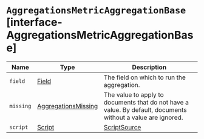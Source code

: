 # `AggregationsMetricAggregationBase` [interface-AggregationsMetricAggregationBase]

| Name | Type | Description |
| - | - | - |
| `field` | [Field](./Field.md) | The field on which to run the aggregation. |
| `missing` | [AggregationsMissing](./AggregationsMissing.md) | The value to apply to documents that do not have a value. By default, documents without a value are ignored. |
| `script` | [Script](./Script.md) | [ScriptSource](./ScriptSource.md) | &nbsp; |

